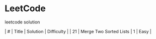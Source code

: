 # LeetCode
leetcode solution

| # | Title | Solution | Difficulty |
| 21 | Merge Two Sorted Lists | 1 | Easy |
